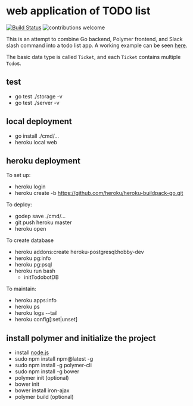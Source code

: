 # web application of TODO list

[![Build Status](https://travis-ci.org/nosarthur/todobot.svg?branch=master)](https://travis-ci.org/nosarthur/todobot)
![contributions welcome](https://img.shields.io/badge/contributions-welcome-brightgreen.svg?style=flat)

This is an attempt to combine Go backend, Polymer frontend, and Slack slash command into a todo list app.
A working example can be seen [here](https://todoslacker.herokuapp.com/).

The basic data type is called `Ticket`, and each `Ticket` contains multiple `Todo`s.

## test

* go test ./storage -v
* go test ./server -v

## local deployment

* go install ./cmd/...
* heroku local web

## heroku deployment

To set up:

* heroku login
* heroku create -b https://github.com/heroku/heroku-buildpack-go.git

To deploy:

* godep save ./cmd/...
* git push heroku master
* heroku open

To create database

* heroku addons:create heroku-postgresql:hobby-dev
* heroku pg:info
* heroku pg:psql
* heroku run bash
    * initTodobotDB

To maintain:

* heroku apps:info
* heroku ps
* heroku logs --tail
* heroku config[:set|unset]

## install polymer and initialize the project

* install [node.js](https://nodejs.org/en/)
* sudo npm install npm@latest -g
* sudo npm install -g polymer-cli
* sudo npm install -g bower
* polymer init (optional)
* bower init
* bower install iron-ajax
* polymer build (optional)
